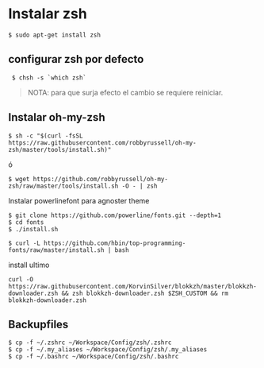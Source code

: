 # Instalar zsh

    $ sudo apt-get install zsh


## configurar zsh por defecto

     $ chsh -s `which zsh`

> NOTA: para que surja efecto el cambio se requiere reiniciar.

## Instalar oh-my-zsh
  
    $ sh -c "$(curl -fsSL https://raw.githubusercontent.com/robbyrussell/oh-my-zsh/master/tools/install.sh)"

ó

    $ wget https://github.com/robbyrussell/oh-my-zsh/raw/master/tools/install.sh -O - | zsh

Instalar powerlinefont para agnoster theme

    $ git clone https://github.com/powerline/fonts.git --depth=1
    $ cd fonts
    $ ./install.sh

    $ curl -L https://github.com/hbin/top-programming-fonts/raw/master/install.sh | bash

install ultimo

    curl -O https://raw.githubusercontent.com/KorvinSilver/blokkzh/master/blokkzh-downloader.zsh && zsh blokkzh-downloader.zsh $ZSH_CUSTOM && rm blokkzh-downloader.zsh


## Backupfiles

    $ cp -f ~/.zshrc ~/Workspace/Config/zsh/.zshrc
    $ cp -f ~/.my_aliases ~/Workspace/Config/zsh/.my_aliases
    $ cp -f ~/.bashrc ~/Workspace/Config/zsh/.bashrc
    
